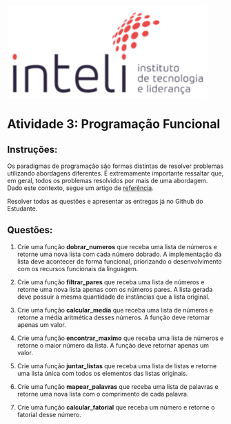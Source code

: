 <img src="../assets/logo-inteli.png" alt="Logo do Inteli"/>

# Atividade 3: Programação Funcional

## Instruções:

Os paradigmas de programação são formas distintas de resolver problemas utilizando abordagens diferentes. É extremamente importante ressaltar que, em geral, todos os problemas resolvidos por mais de uma abordagem. Dado este contexto, segue um artigo de [referência](https://medium.com/programming-essentials/a-few-functional-programming-exercises-932b061aac9a).

Resolver todas as questões e apresentar as entregas já no Github do Estudante.

## Questões:

1. Crie uma função **dobrar_numeros** que receba uma lista de números e retorne uma nova lista com cada número dobrado. A implementação da lista deve acontecer de forma funcional, priorizando o desenvolvimento com os recursos funcionais da linguagem.

2. Crie uma função **filtrar_pares** que receba uma lista de números e retorne uma nova lista apenas com os números pares. A lista gerada deve possuir a mesma quantidade de instâncias que a lista original.

3. Crie uma função **calcular_media** que receba uma lista de números e retorne a média aritmética desses números. A função deve retornar apenas um valor.

4. Crie uma função **encontrar_maximo** que receba uma lista de números e retorne o maior número da lista. A função deve retornar apenas um valor.

5. Crie uma função **juntar_listas** que receba uma lista de listas e retorne uma lista única com todos os elementos das listas originais.

6. Crie uma função **mapear_palavras** que receba uma lista de palavras e retorne uma nova lista com o comprimento de cada palavra.

7. Crie uma função **calcular_fatorial** que receba um número e retorne o fatorial desse número.